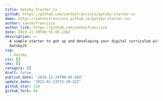 ```yaml
---
title: Gatsby Starter Cv
github: https://github.com/santosfrancisco/gatsby-starter-cv
demo: https://santosfrancisco.github.io/gatsby-starter-cv/
author: santosfrancisco
author_link: https://github.com/santosfrancisco
date: 2023-11-30T08:55:05.236Z
description: >-
  A simple starter to get up and developing your digital curriculum with
  GatsbyJS
ssg:
  - Gatsby
css: []
cms: []
category: []
draft: false
publish_date: '2018-12-24T00:05:49Z'
update_date: '2021-02-23T23:28:22Z'
github_star: 120
github_fork: 44
---
```


